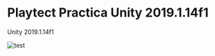 # Playtect Practica Unity 2019.1.14f1

Unity 2019.1.14f1

![test](https://media.giphy.com/media/ZcVw9rRvMTE6kufGbY/giphy.gif)
